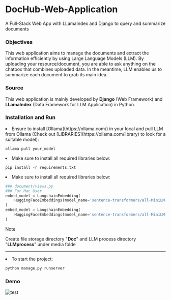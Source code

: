 # DocHub-Web-Application
A Full-Stack Web App with LLamaIndex and Django to query and summarize documents

### Objectives

This web application aims to manage the documents and extract the information efficiently by using Large Language Models (LLM). By uploading your resource/document, you are able to ask anything on the chatbox that combines uploaded data. In the meantime, LLM enables us to summarize each document to grab its main idea.

### Source

This web application is mainly developed by <b>Django</b> (Web Framework) and <b>LLamaIndex</b> (Data Framework for LLM Application) in Python.

### Installation and Run

<li>Ensure to install [Ollama](https://ollama.com/) in your local and pull LLM from Ollama (Check out [LIBRARIES](https://ollama.com/library) to look for a suitable model):</li>

```ollama
ollama pull your_model
```

<li>Make sure to install all required libraries below: </li>

```shell
pip install -r requirements.txt
```

<li>Make sure to install all required libraries below: </li>

```python
### document/views.py
### For Mac User
embed_model = LangchainEmbedding(
    HuggingFaceEmbeddings(model_name='sentence-transformers/all-MiniLM-L6-v2', model_kwargs={'device': 'mps'})
)
embed_model = LangchainEmbedding(
    HuggingFaceEmbeddings(model_name='sentence-transformers/all-MiniLM-L6-v2')
)
```
> [!NOTE]
> Create file storage directory "<b>Doc</b>" and LLM process directory "<b>LLMprocess</b>" under media folde

<hr>
<li>To start the project:</li>

```python
python manage.py runserver
```

### Demo

![test](https://github.com/JoyceYin/DocHub-Web-Application/assets/65861783/556a7f0d-a0f1-4101-aac2-a6e920a5e125)

